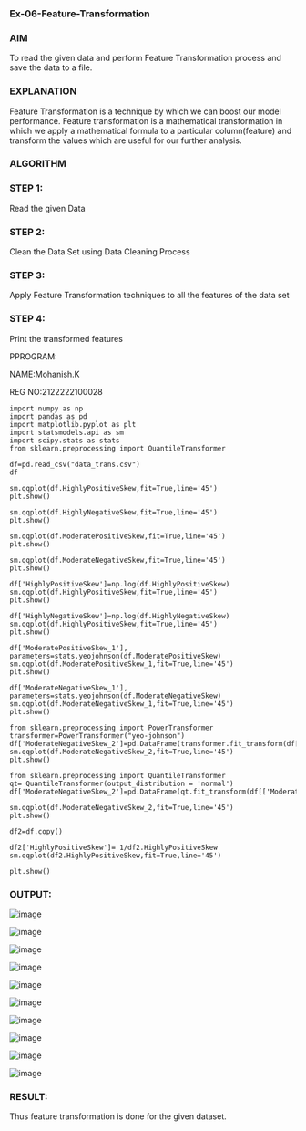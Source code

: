 ### Ex-06-Feature-Transformation

### AIM

To read the given data and perform Feature Transformation process and save the data to a file.

### EXPLANATION

Feature Transformation is a technique by which we can boost our model performance. Feature transformation is a mathematical transformation in which we apply a mathematical formula to a particular column(feature) and transform the values which are useful for our further analysis.

### ALGORITHM

### STEP 1:

Read the given Data

### STEP 2:

Clean the Data Set using Data Cleaning Process

### STEP 3:

Apply Feature Transformation techniques to all the features of the data set

### STEP 4:

Print the transformed features

PPROGRAM:

NAME:Mohanish.K

REG NO:2122222100028

```
import numpy as np
import pandas as pd
import matplotlib.pyplot as plt
import statsmodels.api as sm
import scipy.stats as stats
from sklearn.preprocessing import QuantileTransformer

df=pd.read_csv("data_trans.csv")
df

sm.qqplot(df.HighlyPositiveSkew,fit=True,line='45')
plt.show()

sm.qqplot(df.HighlyNegativeSkew,fit=True,line='45')
plt.show()

sm.qqplot(df.ModeratePositiveSkew,fit=True,line='45')
plt.show()

sm.qqplot(df.ModerateNegativeSkew,fit=True,line='45')
plt.show()

df['HighlyPositiveSkew']=np.log(df.HighlyPositiveSkew)
sm.qqplot(df.HighlyPositiveSkew,fit=True,line='45')
plt.show()

df['HighlyNegativeSkew']=np.log(df.HighlyNegativeSkew)
sm.qqplot(df.HighlyPositiveSkew,fit=True,line='45')
plt.show()

df['ModeratePositiveSkew_1'], parameters=stats.yeojohnson(df.ModeratePositiveSkew)
sm.qqplot(df.ModeratePositiveSkew_1,fit=True,line='45')
plt.show()

df['ModerateNegativeSkew_1'], parameters=stats.yeojohnson(df.ModerateNegativeSkew)
sm.qqplot(df.ModerateNegativeSkew_1,fit=True,line='45')
plt.show()

from sklearn.preprocessing import PowerTransformer
transformer=PowerTransformer("yeo-johnson")
df['ModerateNegativeSkew_2']=pd.DataFrame(transformer.fit_transform(df[['ModerateNegativeSkew']]))
sm.qqplot(df.ModerateNegativeSkew_2,fit=True,line='45')
plt.show()

from sklearn.preprocessing import QuantileTransformer
qt= QuantileTransformer(output_distribution = 'normal')
df['ModerateNegativeSkew_2']=pd.DataFrame(qt.fit_transform(df[['ModerateNegativeSkew']]))

sm.qqplot(df.ModerateNegativeSkew_2,fit=True,line='45')
plt.show()

df2=df.copy()

df2['HighlyPositiveSkew']= 1/df2.HighlyPositiveSkew
sm.qqplot(df2.HighlyPositiveSkew,fit=True,line='45')

plt.show()
```

### OUTPUT:

![image](https://user-images.githubusercontent.com/120443233/232683593-15851ac7-41a4-4561-8b62-87baa2802cc3.png)

![image](https://user-images.githubusercontent.com/120443233/232683623-c8eef1ad-e4db-496b-8e67-097cc26f3b77.png)

![image](https://user-images.githubusercontent.com/120443233/232683716-0b7f7e3f-2a09-4514-8fa9-f1f4b18f883a.png)

![image](https://user-images.githubusercontent.com/120443233/232684058-c3ce2796-4fc8-48de-b41b-3628706d16b0.png)

![image](https://user-images.githubusercontent.com/120443233/232684117-109e7697-ea60-4ef4-b454-bfa1da171c04.png)

![image](https://user-images.githubusercontent.com/120443233/232684174-3fade8f7-43d5-4dfa-903e-56eb274455e1.png)

![image](https://user-images.githubusercontent.com/120443233/232684222-b90fb423-ac1e-439e-9ed2-a3a3bca46999.png)

![image](https://user-images.githubusercontent.com/120443233/232684249-595ad637-5717-4675-858a-d84ff479b857.png)

![image](https://user-images.githubusercontent.com/120443233/232684282-dba73918-581a-4b32-884c-573acad2aca3.png)

![image](https://user-images.githubusercontent.com/120443233/232684513-7b324bfd-cc2e-4ae3-992b-fcb397452002.png)

### RESULT:

Thus feature transformation is done for the given dataset.
